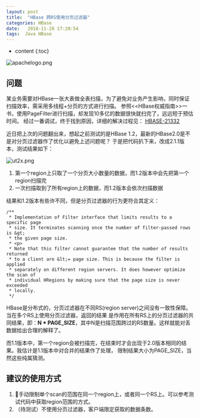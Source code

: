```yaml
---
layout: post
title:  "HBase 跨RS使用分页过滤器"
categories: HBase
date:   2018-11-28 17:20:54
tags:  Java HBase
---
```


* content
{:toc}

![apachelogo.png](https://nickyadance.github.io/img/apachelogo.png)

## 问题
某业务需要对HBase一张大表做全表扫描，为了避免对业务产生影响，同时保证扫描效率，需采用多线程+分页的方式进行扫描。
参照<<HBase权威指南>>一书，使用PageFilter进行扫描，却发现10多亿的数据很快就扫完了，远远短于预估时间。
经过一番调试，终于找到原因，详细的解决过程见：
[HBASE-21332](https://issues.apache.org/jira/browse/HBASE-21332)

近日把上次的问题翻出来，想起之前测试的是HBase 1.2，最新的HBase2.0是不是对分页过滤器作了优化以避免上述问题呢？
于是把代码扒下来，改成2.1.1版本，测试结果如下：

![ut2x.png](https://nickyadance.github.io/img/result.png)

1. 第一个region上只取了一个分页大小数量的数据，而1.2版本中会先把第一个region扫描完
2. 一次扫描取到了所有region上的数据，而1.2版本会依次扫描数据

结果和1.2版本有些许不同，但是分页过滤器的行为更符合其定义：
```
/**
 * Implementation of Filter interface that limits results to a specific page
 * size. It terminates scanning once the number of filter-passed rows is &gt;
 * the given page size.
 * <p>
 * Note that this filter cannot guarantee that the number of results returned
 * to a client are &lt;= page size. This is because the filter is applied
 * separately on different region servers. It does however optimize the scan of
 * individual HRegions by making sure that the page size is never exceeded
 * locally.
 */
```
HBase是分布式的，分页过滤器在不同RS(region server)之间没有一致性保障。当在多个RS上使用分页过滤器，返回的结果
是作用在所有RS上的分页过滤器的共同结果，即：**N * PAGE_SIZE**，其中N是扫描范围跨过的RS数量。这样就能对丢数据给出合理的解释了。

而1.1版本中，第一个region会被扫描完，在结束时才会出现于2.0版本相同的结果。我估计是1.1版本中对合并的结果作了处理，
限制结果大小为PAGE_SIZE，当然这些纯属猜测。

## 建议的使用方式
1. 手动限制单个scan的范围在同一个region上，或者同一个RS上。可以参考测试代码中获取region范围的方式。
2. （待测试）不使用分页过滤器，客户端限定获取的数据条数。